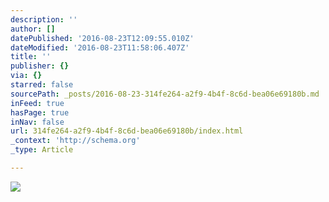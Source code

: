 ```yaml
---
description: ''
author: []
datePublished: '2016-08-23T12:09:55.010Z'
dateModified: '2016-08-23T11:58:06.407Z'
title: ''
publisher: {}
via: {}
starred: false
sourcePath: _posts/2016-08-23-314fe264-a2f9-4b4f-8c6d-bea06e69180b.md
inFeed: true
hasPage: true
inNav: false
url: 314fe264-a2f9-4b4f-8c6d-bea06e69180b/index.html
_context: 'http://schema.org'
_type: Article

---
```

![](https://the-grid-user-content.s3-us-west-2.amazonaws.com/6c54c4e6-549b-4139-8baa-41e56c97f663.jpg)